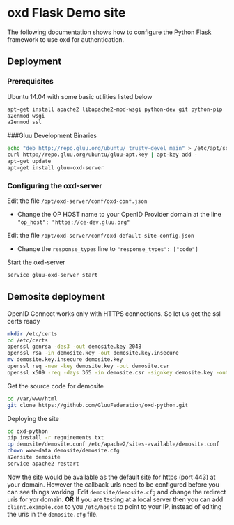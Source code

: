 # oxd Flask Demo site

The following documentation shows how to configure the Python Flask framework to use oxd for authentication. 

## Deployment

### Prerequisites

Ubuntu 14.04 with some basic utilities listed below

```bash
apt-get install apache2 libapache2-mod-wsgi python-dev git python-pip
a2enmod wsgi
a2enmod ssl
```

###Gluu Development Binaries

```bash
echo "deb http://repo.gluu.org/ubuntu/ trusty-devel main" > /etc/apt/sources.list.d/gluu-devel-repo.list
curl http://repo.gluu.org/ubuntu/gluu-apt.key | apt-key add -
apt-get update
apt-get install gluu-oxd-server
```

### Configuring the oxd-server

Edit the file `/opt/oxd-server/conf/oxd-conf.json`

* Change the OP HOST name to your OpenID Provider domain at the line `"op_host": "https://ce-dev.gluu.org"`

Edit the file `/opt/oxd-server/conf/oxd-default-site-config.json`

* Change the `response_types` line to `"response_types": ["code"]`

Start the oxd-server
```bash
service gluu-oxd-server start
```

## Demosite deployment

OpenID Connect works only with HTTPS connections. So let us get the ssl certs ready
```bash
mkdir /etc/certs
cd /etc/certs
openssl genrsa -des3 -out demosite.key 2048
openssl rsa -in demosite.key -out demosite.key.insecure
mv demosite.key.insecure demosite.key
openssl req -new -key demosite.key -out demosite.csr
openssl x509 -req -days 365 -in demosite.csr -signkey demosite.key -out demosite.crt
```

Get the source code for demosite

```bash
cd /var/www/html
git clone https://github.com/GluuFederation/oxd-python.git
```

Deploying the site

```bash
cd oxd-python
pip install -r requirements.txt
cp demosite/demosite.conf /etc/apache2/sites-available/demosite.conf
chown www-data demosite/demosite.cfg
a2ensite demosite
service apache2 restart
```
Now the site would be available as the default site for https (port 443) at your domain.
However the callback urls need to be configured before you can see things working.
Edit `demosite/demosite.cfg` and change the redirect uris for yor domain. **OR** If you are testing
at a local server then you can add `client.example.com` to you `/etc/hosts` to point to your
IP, instead of editing the uris in the `demosite.cfg` file.
